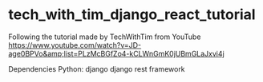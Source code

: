 # tech_with_tim_django_react_tutorial
Following the tutorial made by TechWithTim from YouTube https://www.youtube.com/watch?v=JD-age0BPVo&amp;list=PLzMcBGfZo4-kCLWnGmK0jUBmGLaJxvi4j

Dependencies
Python:
django
django rest framework
